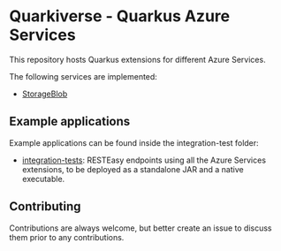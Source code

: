# Quarkiverse - Quarkus Azure Services

This repository hosts Quarkus extensions for different Azure Services.

The following services are implemented:

- [StorageBlob](storage-blob)

## Example applications

Example applications can be found inside the integration-test folder:

- [integration-tests](integration-tests): RESTEasy endpoints using all the Azure Services extensions, to be deployed as
  a standalone JAR and a native executable.

## Contributing

Contributions are always welcome, but better create an issue to discuss them prior to any contributions.
